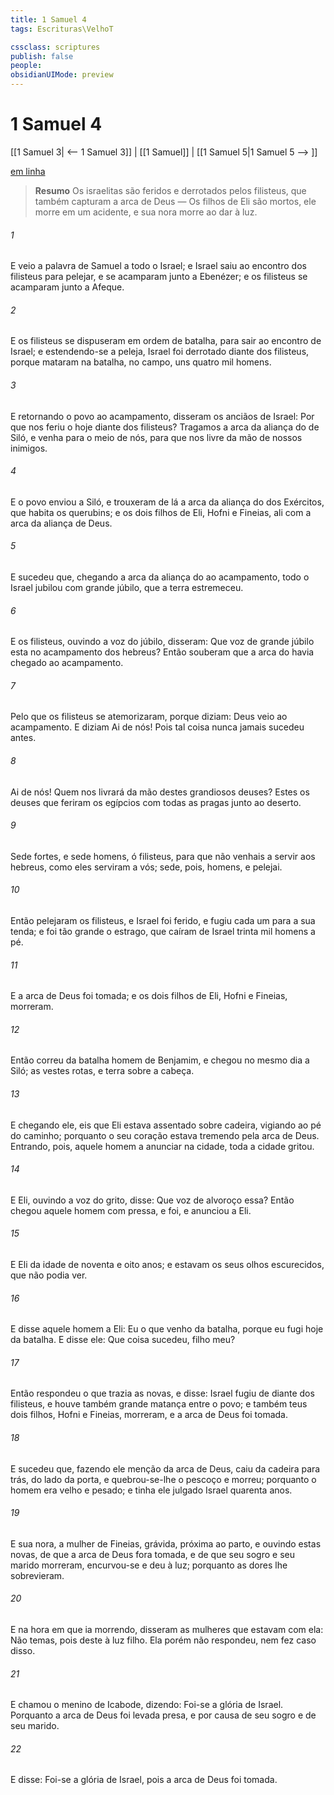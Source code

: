 ```yaml
---
title: 1 Samuel 4
tags: Escrituras\VelhoT

cssclass: scriptures
publish: false
people:
obsidianUIMode: preview
---
```


# 1 Samuel 4
[[1 Samuel 3| <-- 1 Samuel 3]] | [[1 Samuel]] | [[1 Samuel 5|1 Samuel 5 --> ]]

[em linha](https://churchofjesuschrist.org/study/scriptures/ot/1-sam/4?lang=por)

> __Resumo__
Os israelitas são feridos e derrotados pelos filisteus, que também capturam a arca de Deus — Os filhos de Eli são mortos, ele morre em um acidente, e sua nora morre ao dar à luz.

###### 1 
E veio a palavra de Samuel a todo o Israel; e Israel saiu ao encontro dos filisteus para pelejar, e se acamparam junto a Ebenézer; e os filisteus se acamparam junto a Afeque.

###### 2 
E os filisteus se dispuseram em ordem de batalha, para sair ao encontro de Israel; e estendendo-se a peleja, Israel foi derrotado diante dos filisteus, porque mataram na batalha, no campo, uns quatro mil homens.

###### 3 
E retornando o povo ao acampamento, disseram os anciãos de Israel: Por que nos feriu o  hoje diante dos filisteus? Tragamos a arca da aliança do  de Siló, e venha para o meio de nós, para que nos livre da mão de nossos inimigos.

###### 4 
E o povo enviou  a Siló, e trouxeram de lá a arca da aliança do  dos Exércitos, que habita  os querubins; e os dois filhos de Eli, Hofni e Fineias,  ali com a arca da aliança de Deus.

###### 5 
E sucedeu que, chegando a arca da aliança do  ao acampamento, todo o Israel jubilou com grande júbilo,  que a terra estremeceu.

###### 6 
E os filisteus, ouvindo a voz do júbilo, disseram: Que voz de  grande júbilo  esta no acampamento dos hebreus? Então souberam que a arca do  havia chegado ao acampamento.

###### 7 
Pelo que os filisteus se atemorizaram, porque diziam: Deus veio ao acampamento. E diziam  Ai de nós! Pois tal coisa nunca jamais sucedeu antes.

###### 8 
Ai de nós! Quem nos livrará da mão destes grandiosos deuses? Estes  os deuses que feriram os egípcios com todas as pragas junto ao deserto.

###### 9 
Sede fortes, e sede homens, ó filisteus, para que  não venhais a servir aos hebreus, como eles serviram a vós; sede, pois, homens, e pelejai.

###### 10 
Então pelejaram os filisteus, e Israel foi ferido, e fugiu cada um para a sua tenda; e foi tão grande o estrago, que caíram de Israel trinta mil homens a pé.

###### 11 
E a arca de Deus foi tomada; e os dois filhos de Eli, Hofni e Fineias, morreram.

###### 12 
Então correu da batalha  homem de Benjamim, e chegou no mesmo dia a Siló;  as vestes rotas, e terra sobre a cabeça.

###### 13 
E chegando ele, eis que Eli estava assentado sobre  cadeira, vigiando ao pé do caminho; porquanto o seu coração estava tremendo pela arca de Deus. Entrando, pois, aquele homem a anunciar  na cidade, toda a cidade gritou.

###### 14 
E Eli, ouvindo a voz do grito, disse: Que voz de alvoroço  essa? Então chegou aquele homem com  pressa, e foi, e  anunciou a Eli.

###### 15 
E  Eli da idade de noventa e oito anos; e estavam os seus olhos  escurecidos, que  não podia ver.

###### 16 
E disse aquele homem a Eli: Eu  o que venho da batalha, porque eu fugi hoje da batalha. E disse ele: Que coisa sucedeu, filho meu?

###### 17 
Então respondeu o que trazia as novas, e disse: Israel fugiu de diante dos filisteus, e houve também grande matança entre o povo; e  também teus dois filhos, Hofni e Fineias, morreram, e a arca de Deus foi tomada.

###### 18 
E sucedeu que, fazendo ele menção da arca de Deus,  caiu da cadeira para trás, do lado da porta, e quebrou-se-lhe o pescoço e morreu; porquanto o homem era velho e pesado; e tinha ele julgado Israel quarenta anos.

###### 19 
E  sua nora, a mulher de Fineias, grávida,  próxima ao parto, e ouvindo estas novas, de que a arca de Deus fora tomada, e de que seu sogro e seu marido morreram, encurvou-se e deu à luz; porquanto as dores lhe sobrevieram.

###### 20 
E na hora em que ia morrendo, disseram as mulheres que estavam com ela: Não temas, pois deste à luz  filho. Ela porém não respondeu, nem fez caso disso.

###### 21 
E chamou o menino de Icabode, dizendo: Foi-se a glória de Israel. Porquanto a arca de Deus foi levada presa, e por causa de seu sogro e de seu marido.

###### 22 
E disse: Foi-se a glória de Israel, pois a arca de Deus foi tomada.

